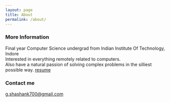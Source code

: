 ```yaml
---
layout: page
title: About
permalink: /about/
---
```


### More Information

Final year Computer Science undergrad from Indian Institute Of Technology, Indore <br>
Interested in everything remotely related to computers.
<br>Also have a natural passion of solving complex problems in the silliest possible way.
[resume]({{site.baseurl}}/docs/shashank_resume.pdf)

### Contact me

g.shashank700@gmail.com
